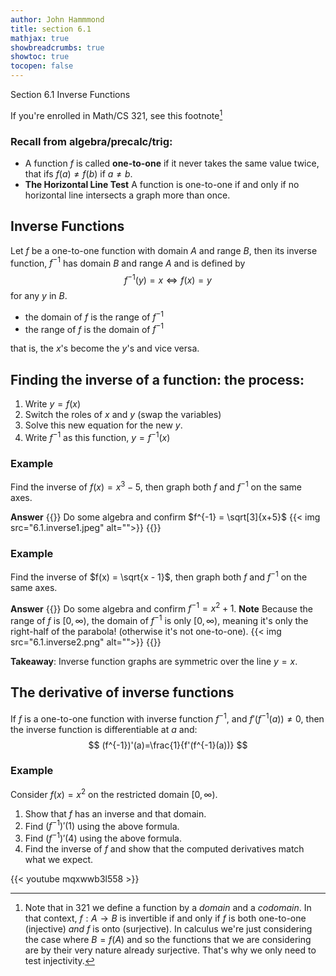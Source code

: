 ```yaml
---
author: John Hammmond
title: section 6.1
mathjax: true
showbreadcrumbs: true
showtoc: true
tocopen: false
---
```


Section 6.1 Inverse Functions
<!--more-->

If you're enrolled in Math/CS 321, see this footnote[^1]


### Recall from algebra/precalc/trig:

- A function $f$ is called **one-to-one** if it never takes the same value twice, that ifs $f(a) \ne f(b)$ if $a \ne b$. 
- **The Horizontal Line Test** A function is one-to-one if and only if no horizontal line intersects a graph more than once. 

## Inverse Functions

Let $f$ be a one-to-one function with domain $A$ and range $B$, then its inverse function, $f^{-1}$ has domain $B$ and range $A$ and is defined by
$$
f^{-1}(y) = x \iff f(x) = y
$$
for any $y$ in $B$.

- the domain of $f$ is the range of $f^{-1}$
- the range of $f$ is the domain of $f^{-1}$

that is, the $x$'s become the $y$'s and vice versa.

##  Finding the inverse of a function: the process:
1. Write $y=f(x)$
2. Switch the roles of $x$ and $y$ (swap the variables)
3. Solve this new equation for the new $y$.
4. Write $f^{-1}$ as this function, $y=f^{-1}(x)$

### Example

Find the inverse of $f(x) = x^3 - 5$, then graph both $f$ and $f^{-1}$ on the same axes.

**Answer**
{{<spoiler>}}
Do some algebra and confirm $f^{-1} = \sqrt[3]{x+5}$
{{< img src="6.1.inverse1.jpeg" alt="">}}
{{</spoiler>}}

### Example

Find the inverse of $f(x) = \sqrt{x - 1}$, then graph both $f$ and $f^{-1}$ on the same axes.

**Answer**
{{<spoiler>}}
Do some algebra and confirm $f^{-1} = x^2 + 1$. **Note** Because the range of $f$ is $[0, \infty)$, the domain of $f^{-1}$ is only $[0,\infty)$, meaning it's only the right-half of the parabola! (otherwise it's not one-to-one).
{{< img src="6.1.inverse2.png" alt="">}} 
{{</spoiler>}}

**Takeaway**: Inverse function graphs are symmetric over the line $y=x$. 


## The derivative of inverse functions
If $f$ is a one-to-one function with inverse function $f^{-1}$, and $f'(f^{-1}(a))\ne 0$, then the inverse function is differentiable at $a$ and:
$$
(f^{-1})'(a)=\frac{1}{f'(f^{-1}(a))}
$$

### Example

Consider $f(x) = x^2$ on the restricted domain $[0, \infty)$. 
1. Show that $f$ has an inverse and that domain.
2. Find $(f^{-1})'(1)$ using the above formula.
2. Find $(f^{-1})'(4)$ using the above formula.
3. Find the inverse of $f$ and show that the computed derivatives match what we expect.

{{< youtube mqxwwb3l558 >}}



[^1]: Note that in 321 we define a function by a *domain* and a *codomain*. In that context, $f: A \to B$ is invertible if and only if $f$ is both one-to-one (injective) *and* $f$ is onto (surjective). In calculus we're just considering the case where  $B=f(A)$ and so the functions that we are considering are by their very nature already surjective. That's why we only need to test injectivity.